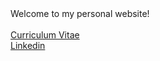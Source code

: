 <html>
    <head>
        <title>Mohammad Ansarin's Personal Homepage</title>
    </head>
    <body>Welcome to my personal website!
        <br>
        <br>
        <a href="file:///C:/Users/moham/Documents/GitHub/mansarin/cv.pdf">Curriculum Vitae </a>
        <br>
        <a href="https://www.linkedin.com/in/mansarin/">Linkedin </a>
    </body>
</html>
